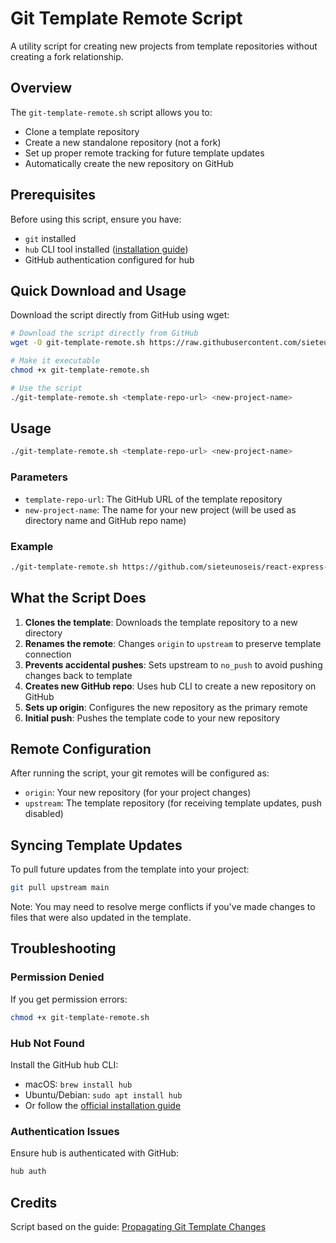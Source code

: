 # Git Template Remote Script

A utility script for creating new projects from template repositories without creating a fork relationship.

## Overview

The `git-template-remote.sh` script allows you to:
- Clone a template repository
- Create a new standalone repository (not a fork)
- Set up proper remote tracking for future template updates
- Automatically create the new repository on GitHub

## Prerequisites

Before using this script, ensure you have:
- `git` installed
- `hub` CLI tool installed ([installation guide](https://github.com/github/hub#installation))
- GitHub authentication configured for hub

## Quick Download and Usage

Download the script directly from GitHub using wget:

```bash
# Download the script directly from GitHub
wget -O git-template-remote.sh https://raw.githubusercontent.com/sieteunoseis/react-express-tailwind-app/refs/heads/main/scripts/git-template-remote.sh

# Make it executable
chmod +x git-template-remote.sh

# Use the script
./git-template-remote.sh <template-repo-url> <new-project-name>
```

## Usage

```bash
./git-template-remote.sh <template-repo-url> <new-project-name>
```

### Parameters

- `template-repo-url`: The GitHub URL of the template repository
- `new-project-name`: The name for your new project (will be used as directory name and GitHub repo name)

### Example

```bash
./git-template-remote.sh https://github.com/sieteunoseis/react-express-tailwind-app.git my-awesome-project
```

## What the Script Does

1. **Clones the template**: Downloads the template repository to a new directory
2. **Renames the remote**: Changes `origin` to `upstream` to preserve template connection
3. **Prevents accidental pushes**: Sets upstream to `no_push` to avoid pushing changes back to template
4. **Creates new GitHub repo**: Uses hub CLI to create a new repository on GitHub
5. **Sets up origin**: Configures the new repository as the primary remote
6. **Initial push**: Pushes the template code to your new repository

## Remote Configuration

After running the script, your git remotes will be configured as:
- `origin`: Your new repository (for your project changes)
- `upstream`: The template repository (for receiving template updates, push disabled)

## Syncing Template Updates

To pull future updates from the template into your project:

```bash
git pull upstream main
```

Note: You may need to resolve merge conflicts if you've made changes to files that were also updated in the template.

## Troubleshooting

### Permission Denied
If you get permission errors:
```bash
chmod +x git-template-remote.sh
```

### Hub Not Found
Install the GitHub hub CLI:
- macOS: `brew install hub`
- Ubuntu/Debian: `sudo apt install hub`
- Or follow the [official installation guide](https://github.com/github/hub#installation)

### Authentication Issues
Ensure hub is authenticated with GitHub:
```bash
hub auth
```

## Credits

Script based on the guide: [Propagating Git Template Changes](https://www.mslinn.com/git/700-propagating-git-template-changes.html)